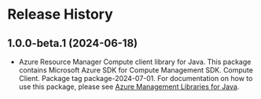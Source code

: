 # Release History

## 1.0.0-beta.1 (2024-06-18)

- Azure Resource Manager Compute client library for Java. This package contains Microsoft Azure SDK for Compute Management SDK. Compute Client. Package tag package-2024-07-01. For documentation on how to use this package, please see [Azure Management Libraries for Java](https://aka.ms/azsdk/java/mgmt).
